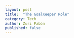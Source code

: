 ```yaml
---
layout: post
title:  "The GoalKeeper Role"
category: Tech
author: Zuri Pabón
published: false
---
```


